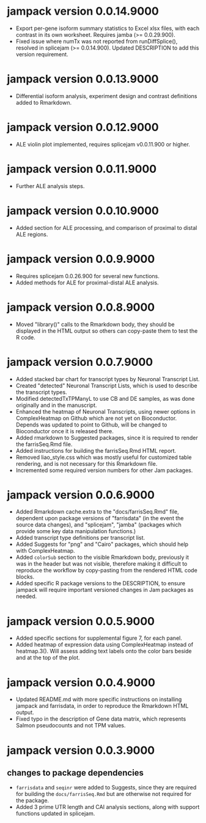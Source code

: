 # jampack version 0.0.14.9000

* Export per-gene isoform summary statistics to Excel xlsx files,
with each contrast in its own worksheet. Requires jamba (>= 0.0.29.900).
* Fixed issue where numTx was not reported from runDiffSplice(), resolved
in splicejam (>= 0.0.14.900). Updated DESCRIPTION to add this version
requirement.

# jampack version 0.0.13.9000

* Differential isoform analysis, experiment design and contrast definitions
added to Rmarkdown.

# jampack version 0.0.12.9000

* ALE violin plot implemented, requires splicejam v0.0.11.900 or higher.

# jampack version 0.0.11.9000

* Further ALE analysis steps.

# jampack version 0.0.10.9000

* Added section for ALE processing, and comparison of
proximal to distal ALE regions.

# jampack version 0.0.9.9000

* Requires splicejam 0.0.26.900 for several new functions.
* Added methods for ALE for proximal-distal ALE analysis.

# jampack version 0.0.8.9000

* Moved "library()" calls to the Rmarkdown body, they
should be displayed in the HTML output so others can copy-paste
them to test the R code.

# jampack version 0.0.7.9000

* Added stacked bar chart for transcript types by Neuronal
Transcript List.
* Created "detected" Neuronal Transcript Lists, which is used
to describe the transcript types.
* Modified detectedTxTPManyL to use CB and DE samples, as was
done originally and in the manuscript.
* Enhanced the heatmap of Neuronal Transcripts, using newer
options in ComplexHeatmap on Github which are not yet on Bioconductor.
Depends was updated to point to Github, will be changed to
Bioconductor once it is released there.
* Added rmarkdown to Suggested packages, since it is required
to render the farrisSeq.Rmd file.
* Added instructions for building the farrisSeq.Rmd HTML report.
* Removed liao_style.css which was mostly useful for customized
table rendering, and is not necessary for this Rmarkdown file.
* Incremented some required version numbers for other Jam packages.

# jampack version 0.0.6.9000

* Added Rmarkdown cache.extra to the "docs/farrisSeq.Rmd" file,
dependent upon package versions of  "farrisdata" (in the event the
source data changes), and "splicejam", "jamba" (packages which
provide some key data manipulation functions.)
* Added transcript type definitions per transcript list.
* Added Suggests for "png" and "Cairo" packages, which should help
with ComplexHeatmap.
* Added `colorSub` section to the visible Rmarkdown body, previously
it was in the header but was not visible, therefore making it difficult
to reproduce the workflow by copy-pasting from the rendered HTML
code blocks.
* Added specific R package versions to the DESCRIPTION, to ensure
jampack will require important versioned changes in Jam packages
as needed.

# jampack version 0.0.5.9000

* Added specific sections for supplemental figure 7, for
each panel.
* Added heatmap of expression data using ComplexHeatmap
instead of heatmap.3(). Will assess adding text labels
onto the color bars beside and at the top of the plot.

# jampack version 0.0.4.9000

* Updated README.md with more specific instructions on installing
jampack and farrisdata, in order to reproduce the Rmarkdown HTML
output.
* Fixed typo in the description of Gene data matrix, which represents
Salmon pseudocounts and not TPM values.

# jampack version 0.0.3.9000

## changes to package dependencies

* `farrisdata` and `seqinr` were added to Suggests,
since they are required for building the `docs/farrisSeq.Rmd`
but are otherwise not required for the package.
* Added 3 prime UTR length and CAI analysis sections, along with
support functions updated in splicejam.

